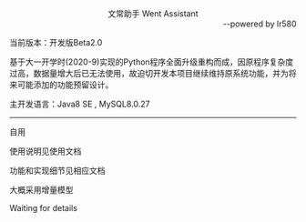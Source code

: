 <div align="center">文常助手 Went Assistant</div>
<div align="right">--powered by lr580</div>

当前版本：开发版Beta2.0

基于大一开学时(2020-9)实现的Python程序全面升级重构而成，因原程序复杂度过高，数据量增大后已无法使用，故迫切开发本项目继续维持原系统功能，并为将来可能添加的功能预留设计。

主开发语言：Java8 SE ,  MySQL8.0.27

<hr>

自用

使用说明见使用文档

功能和实现细节见相应文档

大概采用增量模型

Waiting for details

